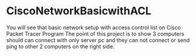 # CiscoNetworkBasicwithACL
You will see that basic network setup with access control list on Cisco Packet Tracer Program
The point of this project is to show 3 computers should can connect with only server pc and they can not connect or send ping to other 2 computers on the right side.
